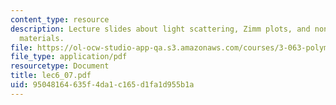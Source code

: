 ```yaml
---
content_type: resource
description: Lecture slides about light scattering, Zimm plots, and noncrystalline
  materials.
file: https://ol-ocw-studio-app-qa.s3.amazonaws.com/courses/3-063-polymer-physics-spring-2007/95048164635f4da1c165d1fa1d955b1a_lec6_07.pdf
file_type: application/pdf
resourcetype: Document
title: lec6_07.pdf
uid: 95048164-635f-4da1-c165-d1fa1d955b1a
---
```

